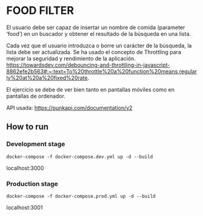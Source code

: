 # FOOD FILTER

El usuario debe ser capaz de insertar un nombre de comida (parameter ‘food’) en un
buscador y obtener el resultado de la búsqueda en una lista.

Cada vez que el usuario introduzca o borre un carácter de la búsqueda, la lista debe ser
actualizada. Se ha usado el concepto de Throttling para mejorar la seguridad y rendimiento de la aplicación.
https://towardsdev.com/debouncing-and-throttling-in-javascript-8862efe2b563#:~:text=To%20throttle%20a%20function%20means,regularly%20at%20a%20fixed%20rate.

El ejercicio se debe de ver bien tanto en pantallas móviles como en pantallas de ordenador.

API usada: https://punkapi.com/documentation/v2

## How to run

### Development stage

```shell
docker-compose -f docker-compose.dev.yml up -d --build
```

localhost:3000

### Production stage

```shell
docker-compose -f docker-compose.prod.yml up -d --build
```

localhost:3001
